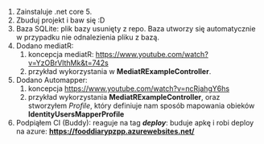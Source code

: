 1. Zainstaluje .net core 5.
2. Zbuduj projekt i baw się :D
3. Baza SQLite: plik bazy usunięty z repo. Baza utworzy się automatycznie w przypadku nie odnalezienia pliku z bazą. 
4. Dodano mediatR:
   1. koncepcja mediatR: https://www.youtube.com/watch?v=YzOBrVlthMk&t=742s
   2. przykład wykorzystania w **MediatRExampleController**.
5. Dodano Automapper:
   1. koncepcja https://www.youtube.com/watch?v=ncRjahgY6hs
   2. przykład wykorzystania **MediatRExampleController**, oraz stworzyłem *Profile*, który definiuje nam sposób mapowania obieków **IdentityUsersMapperProfile**
6. Podpiąłem CI (Buddy): reaguje na tag ***deploy***: buduje apkę i robi deploy na azure: **https://fooddiarypzpp.azurewebsites.net/**